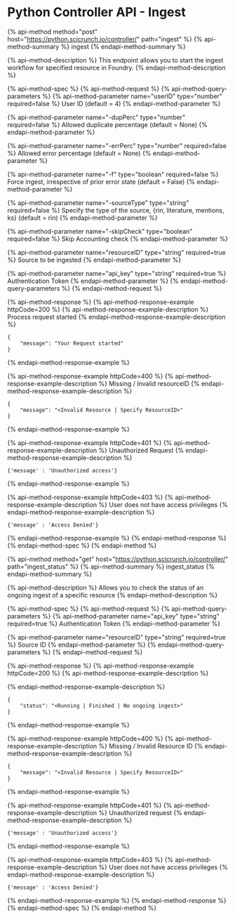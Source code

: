 # Python Controller API - Ingest

{% api-method method="post" host="https://python.scicrunch.io/controller/" path="ingest" %}
{% api-method-summary %}
ingest
{% endapi-method-summary %}

{% api-method-description %}
This endpoint allows you to start the ingest workflow for specified resource in Foundry.
{% endapi-method-description %}

{% api-method-spec %}
{% api-method-request %}
{% api-method-query-parameters %}
{% api-method-parameter name="userID" type="number" required=false %}
User ID \(default = 4\)
{% endapi-method-parameter %}

{% api-method-parameter name="-dupPerc" type="number" required=false %}
Allowed duplicate percentage \(default = None\)
{% endapi-method-parameter %}

{% api-method-parameter name="-errPerc" type="number" required=false %}
Allowed error percentage \(default = None\)
{% endapi-method-parameter %}

{% api-method-parameter name="-f" type="boolean" required=false %}
Force ingest, irrespective of prior error state \(default = False\)
{% endapi-method-parameter %}

{% api-method-parameter name="-sourceType" type="string" required=false %}
Specify the type of the source, {rin, literature, mentions, ks} \(default = rin\)
{% endapi-method-parameter %}

{% api-method-parameter name="-skipCheck" type="boolean" required=false %}
Skip Accounting check
{% endapi-method-parameter %}

{% api-method-parameter name="resourceID" type="string" required=true %}
Source to be ingested
{% endapi-method-parameter %}

{% api-method-parameter name="api\_key" type="string" required=true %}
Authentication Token
{% endapi-method-parameter %}
{% endapi-method-query-parameters %}
{% endapi-method-request %}

{% api-method-response %}
{% api-method-response-example httpCode=200 %}
{% api-method-response-example-description %}
Process request started
{% endapi-method-response-example-description %}

```
{
    "message": "Your Request started"
}
```
{% endapi-method-response-example %}

{% api-method-response-example httpCode=400 %}
{% api-method-response-example-description %}
Missing / Invalid resourceID 
{% endapi-method-response-example-description %}

```
{
    "message": "<Invalid Resource | Specify ResourceID>"
}
```
{% endapi-method-response-example %}

{% api-method-response-example httpCode=401 %}
{% api-method-response-example-description %}
Unauthorized Request
{% endapi-method-response-example-description %}

```
{'message' : 'Unauthorized access'}
```
{% endapi-method-response-example %}

{% api-method-response-example httpCode=403 %}
{% api-method-response-example-description %}
User does not have access privileges 
{% endapi-method-response-example-description %}

```
{'message' : 'Access Denied'}
```
{% endapi-method-response-example %}
{% endapi-method-response %}
{% endapi-method-spec %}
{% endapi-method %}

{% api-method method="get" host="https://python.scicrunch.io/controller/" path="ingest\_status" %}
{% api-method-summary %}
ingest\_status
{% endapi-method-summary %}

{% api-method-description %}
Allows you to check the status of an ongoing ingest of a specific resource
{% endapi-method-description %}

{% api-method-spec %}
{% api-method-request %}
{% api-method-query-parameters %}
{% api-method-parameter name="api\_key" type="string" required=true %}
Authentication Token
{% endapi-method-parameter %}

{% api-method-parameter name="resourceID" type="string" required=true %}
Source ID
{% endapi-method-parameter %}
{% endapi-method-query-parameters %}
{% endapi-method-request %}

{% api-method-response %}
{% api-method-response-example httpCode=200 %}
{% api-method-response-example-description %}

{% endapi-method-response-example-description %}

```text
{
    "status": "<Running | Finished | No ongoing ingest>"
}
```
{% endapi-method-response-example %}

{% api-method-response-example httpCode=400 %}
{% api-method-response-example-description %}
Missing / Invalid Resource ID
{% endapi-method-response-example-description %}

```
{
    "message": "<Invalid Resource | Specify ResourceID>"
}
```
{% endapi-method-response-example %}

{% api-method-response-example httpCode=401 %}
{% api-method-response-example-description %}
Unauthorized request
{% endapi-method-response-example-description %}

```
{'message' : 'Unauthorized access'}
```
{% endapi-method-response-example %}

{% api-method-response-example httpCode=403 %}
{% api-method-response-example-description %}
User does not have access privileges
{% endapi-method-response-example-description %}

```
{'message' : 'Access Denied'}
```
{% endapi-method-response-example %}
{% endapi-method-response %}
{% endapi-method-spec %}
{% endapi-method %}

